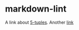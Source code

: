 # markdown-lint

A link about [5-tuples](https://www.napatech.com/what-is-a-flow/).
Another [link](https://www.auvik.com/franklyit/blog/netflow-basics/)

